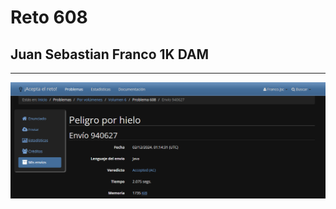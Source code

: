 # Reto 608 
## Juan Sebastian Franco 1K DAM

---

![Captura de pantalla 2024-12-02 021451.png](IMG%2FCaptura%20de%20pantalla%202024-12-02%20021451.png)